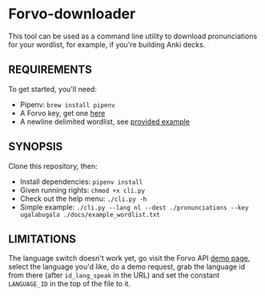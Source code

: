 # Forvo-downloader

This tool can be used as a command line utility to download pronunciations for your wordlist, for example, if you're building Anki decks.

## REQUIREMENTS

To get started, you'll need:

* Pipenv: `brew install pipenv`
* A Forvo key, get one [here](https://api.forvo.com/plans-and-pricing/)
* A newline delimited wordlist, see [provided example](docs/example_wordlist.txt)

## SYNOPSIS

Clone this repository, then:
* Install dependencies: `pipenv install`
* Given running rights: `chmod +x cli.py`
* Check out the help menu: `./cli.py -h`
* Simple example: `./cli.py --lang nl --dest ./pronunciations --key ugalabugala ./docs/example_wordlist.txt`

## LIMITATIONS

The language switch doesn't work yet, go visit the Forvo API [demo page](https://api.forvo.com/demo/), select the language you'd like, do a demo request, grab the language id from there (after `id_lang_speak` in the URL) and set the constant `LANGUAGE_ID` in the top of the file to it.